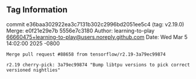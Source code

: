 ## Tag Information

commit e36baa302922ea3c7131b302c2996bd2051ee5c4 (tag: v2.19.0)
Merge: e0f21e29e7b 5556e7c3180
Author: learning-to-play <66660475+learning-to-play@users.noreply.github.com>
Date:   Wed Mar 5 14:02:00 2025 -0800

    Merge pull request #88658 from tensorflow/r2.19-3a79ec99874
    
    r2.19 cherry-pick: 3a79ec99874 "Bump libtpu versions to pick correct versioned nightlies"
